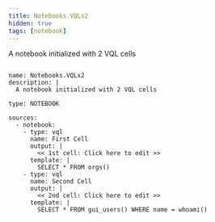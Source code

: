 ```yaml
---
title: Notebooks.VQLx2
hidden: true
tags: [notebook]
---
```


A notebook initialized with 2 VQL cells


<pre><code class="language-yaml">
name: Notebooks.VQLx2
description: |
  A notebook initialized with 2 VQL cells

type: NOTEBOOK

sources:
  - notebook:
    - type: vql
      name: First Cell
      output: |
        &lt;&lt; 1st cell: Click here to edit &gt;&gt;
      template: |
        SELECT * FROM orgs()
    - type: vql
      name: Second Cell
      output: |
        &lt;&lt; 2nd cell: Click here to edit &gt;&gt;
      template: |
        SELECT * FROM gui_users() WHERE name = whoami()

</code></pre>

